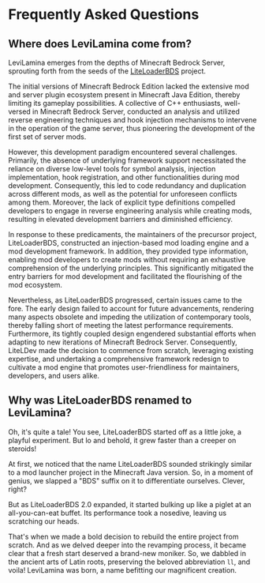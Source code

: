 # Frequently Asked Questions

## Where does LeviLamina come from?

LeviLamina emerges from the depths of Minecraft Bedrock Server, sprouting forth from the seeds of the [LiteLoaderBDS](https://github.com/LiteLDev/LiteLoaderBDSv2) project.

The initial versions of Minecraft Bedrock Edition lacked the extensive mod and server plugin ecosystem present in Minecraft Java Edition, thereby limiting its gameplay possibilities. A collective of C++ enthusiasts, well-versed in Minecraft Bedrock Server, conducted an analysis and utilized reverse engineering techniques and hook injection mechanisms to intervene in the operation of the game server, thus pioneering the development of the first set of server mods.

However, this development paradigm encountered several challenges. Primarily, the absence of underlying framework support necessitated the reliance on diverse low-level tools for symbol analysis, injection implementation, hook registration, and other functionalities during mod development. Consequently, this led to code redundancy and duplication across different mods, as well as the potential for unforeseen conflicts among them. Moreover, the lack of explicit type definitions compelled developers to engage in reverse engineering analysis while creating mods, resulting in elevated development barriers and diminished efficiency.

In response to these predicaments, the maintainers of the precursor project, LiteLoaderBDS, constructed an injection-based mod loading engine and a mod development framework. In addition, they provided type information, enabling mod developers to create mods without requiring an exhaustive comprehension of the underlying principles. This significantly mitigated the entry barriers for mod development and facilitated the flourishing of the mod ecosystem.

Nevertheless, as LiteLoaderBDS progressed, certain issues came to the fore. The early design failed to account for future advancements, rendering many aspects obsolete and impeding the utilization of contemporary tools, thereby falling short of meeting the latest performance requirements. Furthermore, its tightly coupled design engendered substantial efforts when adapting to new iterations of Minecraft Bedrock Server. Consequently, LiteLDev made the decision to commence from scratch, leveraging existing expertise, and undertaking a comprehensive framework redesign to cultivate a mod engine that promotes user-friendliness for maintainers, developers, and users alike.

## Why was LiteLoaderBDS renamed to LeviLamina?

Oh, it's quite a tale! You see, LiteLoaderBDS started off as a little joke, a playful experiment. But lo and behold, it grew faster than a creeper on steroids!

At first, we noticed that the name LiteLoaderBDS sounded strikingly similar to a mod launcher project in the Minecraft Java version. So, in a moment of genius, we slapped a "BDS" suffix on it to differentiate ourselves. Clever, right?

But as LiteLoaderBDS 2.0 expanded, it started bulking up like a piglet at an all-you-can-eat buffet. Its performance took a nosedive, leaving us scratching our heads.

That's when we made a bold decision to rebuild the entire project from scratch. And as we delved deeper into the revamping process, it became clear that a fresh start deserved a brand-new moniker. So, we dabbled in the ancient arts of Latin roots, preserving the beloved abbreviation `ll`, and voila! LeviLamina was born, a name befitting our magnificent creation.
